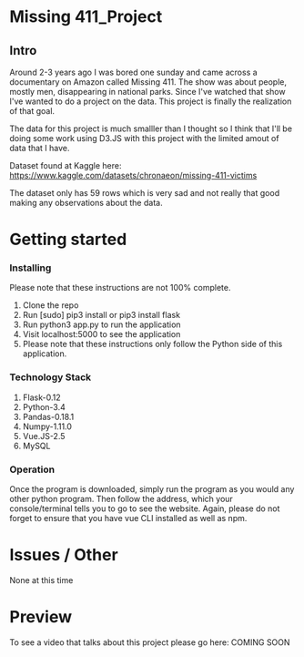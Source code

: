 # Missing 411_Project
## Intro

Around 2-3 years ago I was bored one sunday and came across a documentary on Amazon called Missing 411. The show was about people, mostly men, disappearing in national parks. Since I've watched that show I've wanted to do a project on the data. This project is finally the realization of that goal. 

The data for this project is much smalller than I thought so I think that I'll be doing some work using D3.JS with this project with the limited amout of data that I have.

Dataset found at Kaggle here: 
https://www.kaggle.com/datasets/chronaeon/missing-411-victims

The dataset only has 59 rows which is very sad and not really that good making any observations about the data.


# Getting started
### Installing

Please note that these instructions are not 100% complete. 

1. Clone the repo
2. Run [sudo] pip3 install or pip3 install flask
3. Run python3 app.py to run the application
4. Visit localhost:5000 to see the application
5. Please note that these instructions only follow the Python side of this application.

### Technology Stack

1. Flask-0.12
2. Python-3.4
3. Pandas-0.18.1
4. Numpy-1.11.0
5. Vue.JS-2.5
6. MySQL

### Operation

Once the program is downloaded, simply run the program as you would any other python program.
Then follow the address, which your console/terminal tells you to go to see the
website. Again, please do not forget to ensure that you have vue CLI installed
as well as npm.

# Issues / Other

None at this time

# Preview

To see a video that talks about this project please go here: COMING SOON